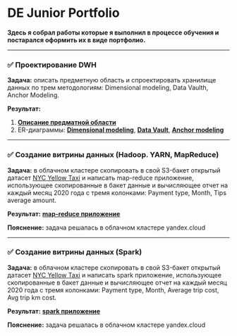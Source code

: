 # DE Junior Portfolio
**Здесь я собрал работы которые я выполнил в процессе обучения и постарался оформить их в виде портфолио.**

------------

### ✅ Проектирование DWH
**Задача:** описать предметную область и спроектировать хранилище данных по трем методологиям: Dimensional modeling, Data Vaulth, Anchor Modeling.

**Результат:**
1. [**Описание предматной области**](https://github.com/grishasivash/my_dej_portfolio/blob/39ea6649f7ed5cf61fe004fe56ae2db6b8236bd4/dwh_design/%D0%9F%D1%80%D0%B5%D0%B4%D0%BC%D0%B5%D1%82%D0%BD%D0%B0%D1%8F%20%D0%BE%D0%B1%D0%BB%D0%B0%D1%81%D1%82%D1%8C%20%D0%A0%D0%B0%D1%81%D0%BF%D1%80%D0%B5%D0%B4%D0%B5%D0%BB%D0%B5%D0%BD%D0%B8%D0%B5%20%D0%B3%D1%80%D0%B0%D0%BD%D1%82%D0%BE%D0%B2%20%D0%B2%20%D0%A4%D0%BE%D0%BD%D0%B4%D0%B5.pdf "**Описание предматной области**")
2. ER-диаграммы: [**Dimensional modeling**](https://github.com/grishasivash/my_dej_portfolio/blob/39ea6649f7ed5cf61fe004fe56ae2db6b8236bd4/dwh_design/Dimensional%20modeling.jpg "**Dimensional modeling**"), [**Data Vault**](https://github.com/grishasivash/my_dej_portfolio/blob/39ea6649f7ed5cf61fe004fe56ae2db6b8236bd4/dwh_design/Data%20Vaulth.jpg "**Data Vault**"), [**Anchor modeling**](https://github.com/grishasivash/my_projects/blob/7e71e021c1e55ac36b403147c51db2f851fc0234/dwh_design/Anchor%20Modeling.png "Anchor modeling")

------------

### ✅  Создание витрины данных (Hadoop. YARN, MapReduce)

**Задача:** в облачном кластере скопировать в свой S3-бакет открытый датасет [NYC Yellow Taxi](https://www1.nyc.gov/site/tlc/about/tlc-trip-record-data.page "NYC Yellow Taxi") и написать map-reduce приложение, использующее скопированные в бакет данные и вычисляющее отчет на каждый месяц 2020 года с тремя колонками: Payment type, Month, Tips average amount.

**Результат:** [**map-reduce приложение**](https://github.com/grishasivash/my_dej_portfolio/tree/main/mapreduce "**map-reduce приложение**")

**Пояснение:** задача решалась в облачном кластере yandex.cloud

------------

### ✅  Создание витрины данных (Spark)

**Задача:** в облачном кластере скопировать в свой S3-бакет открытый датасет [NYC Yellow Taxi](https://www1.nyc.gov/site/tlc/about/tlc-trip-record-data.page "NYC Yellow Taxi") и написать spark приложение, использующее скопированные в бакет данные и вычисляющее отчет на каждый месяц 2020 года с тремя колонками: Payment type, Month, Average trip cost, Avg trip km cost.

**Результат:** [**spark приложение**](https://github.com/grishasivash/my_dej_portfolio/blob/cee623f91119f721614cac1ccc8e1e8f64548481/spark_job_datamart_nytaxi.py "**spark приложениее**")

**Пояснение:** задача решалась в облачном кластере yandex.cloud

